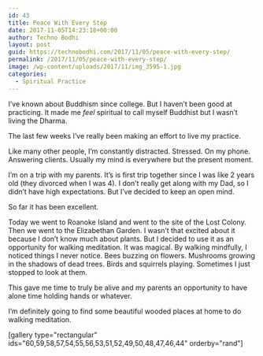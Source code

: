```yaml
---
id: 43
title: Peace With Every Step
date: 2017-11-05T14:23:18+00:00
author: Techno Bodhi
layout: post
guid: https://technobodhi.com/2017/11/05/peace-with-every-step/
permalink: /2017/11/05/peace-with-every-step/
image: /wp-content/uploads/2017/11/img_3595-1.jpg
categories:
  - Spiritual Practice
---
```

I’ve known about Buddhism since college. But I haven’t been good at practicing. It made me <em>feel</em> spiritual to call myself Buddhist but I wasn’t living the Dharma.

The last few weeks I’ve really been making an effort to live my practice.

Like many other people, I’m constantly distracted. Stressed. On my phone. Answering clients. Usually my mind is everywhere but the present moment.

I’m on a trip with my parents. It’s is first trip together since I was like 2 years old (they divorced when I was 4). I don’t really get along with my Dad, so I didn’t have high expectations. But I’ve decided to keep an open mind.

So far it has been excellent.

Today we went to Roanoke Island and went to the site of the Lost Colony. Then we went to the Elizabethan Garden. I wasn’t that excited about it because I don’t know much about plants. But I decided to use it as an opportunity for walking meditation. It was magical. By walking mindfully, I noticed things I never notice. Bees buzzing on flowers. Mushrooms growing in the shadows of dead trees. Birds and squirrels playing. Sometimes I just stopped to look at them.

This gave me time to truly be alive and my parents an opportunity to have alone time holding hands or whatever.

I’m definitely going to find some beautiful wooded places at home to do walking meditation.

[gallery type="rectangular" ids="60,59,58,57,54,55,56,53,51,52,49,50,48,47,46,44" orderby="rand"]
